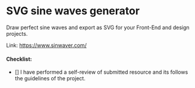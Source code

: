 # SVG sine waves generator

Draw perfect sine waves and export as SVG for your Front-End and design projects.

Link: https://www.sinwaver.com/

#### Checklist:

- [] I have performed a self-review of submitted resource and its follows the guidelines of the project.
